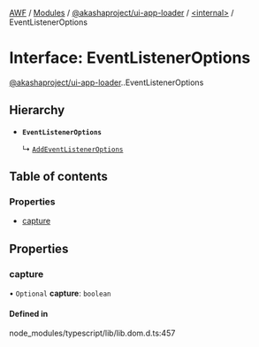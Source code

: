 [AWF](../README.md) / [Modules](../modules.md) / [@akashaproject/ui-app-loader](../modules/akashaproject_ui_app_loader.md) / [<internal\>](../modules/akashaproject_ui_app_loader._internal_.md) / EventListenerOptions

# Interface: EventListenerOptions

[@akashaproject/ui-app-loader](../modules/akashaproject_ui_app_loader.md).[<internal>](../modules/akashaproject_ui_app_loader._internal_.md).EventListenerOptions

## Hierarchy

- **`EventListenerOptions`**

  ↳ [`AddEventListenerOptions`](akashaproject_ui_app_loader._internal_.AddEventListenerOptions.md)

## Table of contents

### Properties

- [capture](akashaproject_ui_app_loader._internal_.EventListenerOptions.md#capture)

## Properties

### capture

• `Optional` **capture**: `boolean`

#### Defined in

node_modules/typescript/lib/lib.dom.d.ts:457
